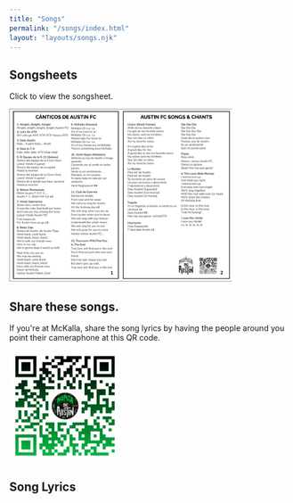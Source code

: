 ```yaml
---
title: "Songs"
permalink: "/songs/index.html"
layout: "layouts/songs.njk"
---
```


## Songsheets

Click to view the songsheet.

<a href="/static/img/2024_Canticos.pdf" style=" background: none;">
    <img src="/static/img/2024_Canticos.png" alt="Austin FC Songsheet" style="max-width: 400px;"/>
</a>

<br>

## Share these songs.

If you're at McKalla, share the song lyrics by having the people around you point their cameraphone at this QR code.

<a href="/static/img/qr-code.png"  style=" background: none;">
    <img src="/static/img/qr-code.png" alt="Open QR Code" style="max-width: 200px;"/>
</a>

## Song Lyrics
